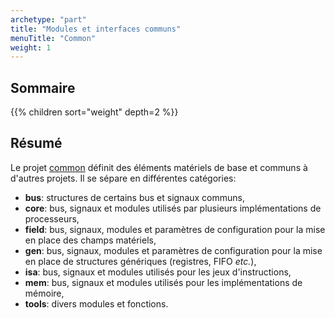 ```yaml
---
archetype: "part"
title: "Modules et interfaces communs"
menuTitle: "Common"
weight: 1
---
```


## Sommaire

{{% children sort="weight" depth=2 %}}

## Résumé

Le projet [common](https://github.com/herd-ware/hw-common) définit des éléments matériels de base et communs à d'autres projets.
Il se sépare en différentes catégories:
- **bus**: structures de certains bus et signaux communs,
- **core**: bus, signaux et modules utilisés par plusieurs implémentations de processeurs,
- **field**: bus, signaux, modules et paramètres de configuration pour la mise en place des champs matériels,
- **gen**: bus, signaux, modules et paramètres de configuration pour la mise en place de structures génériques (registres, FIFO *etc.*),
- **isa**: bus, signaux et modules utilisés pour les jeux d'instructions,
- **mem**: bus, signaux et modules utilisés pour les implémentations de mémoire,
- **tools**: divers modules et fonctions.